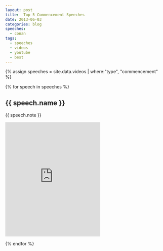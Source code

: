 ```yaml
---
layout: post
title:  Top 5 Commencement Speeches
date: 2013-06-03
categories: blog
speeches:
  - conan
tags:
  - speeches
  - videos
  - youtube
  - best
---
```



{% assign speeches = site.data.videos | where:"type", "commencement" %}

{% for speech in speeches %}
  <h2>{{ speech.name }}</h2>
  <p>{{ speech.note }}</p>
  <div class="video-embed-wrapper">
  <iframe height="360" src="https://www.youtube.com/embed/{{speech.youtube}}" frameborder="0" allow="accelerometer; autoplay; encrypted-media; gyroscope; picture-in-picture" 
  allowfullscreen></iframe>
  </div>
  
{% endfor %}
